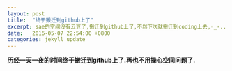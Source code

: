 ```yaml
---
layout: post
title:  "终于搬迁到github上了"
excerpt: sae的空间没有云豆了,搬迁到github上了,不然下次就搬迁到coding上去,-_-....
date:   2016-05-07 22:54:00 +0800
categories: jekyll update
---
```


**历经一天一夜的时间终于搬迁到github上了.再也不用操心空间问题了.**